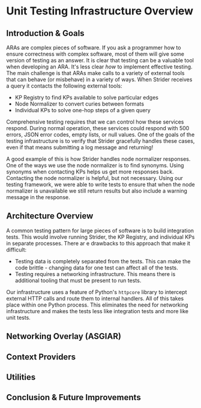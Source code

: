 # Unit Testing Infrastructure Overview



## Introduction & Goals

ARAs are complex pieces of software. If you ask a programmer how to ensure correctness with complex software, most of them will give some version of testing as an answer. It is clear that testing can be a valuable tool when developing an ARA. It's less clear *how* to implement effective testing. The main challenge is that ARAs make calls to a variety of external tools that can behave (or misbehave) in a variety of ways. When Strider receives a query it contacts the following external tools:

- KP Registry to find KPs available to solve particular edges
- Node Normalizer to convert curies between formats
- Individual KPs to solve one-hop steps of a given query

Comprehensive testing requires that we can control how these services respond. During normal operation, these services could respond with 500 errors, JSON error codes, empty lists, or null values. One of the goals of the testing infrastructure is to verify that Strider gracefully handles these cases, even if that means submitting a log message and returning!

A good example of this is how Strider handles node normalizer responses. One of the ways we use the node normalizer is to find synonyms. Using synonyms when contacting KPs helps us get more responses back. Contacting the node normalizer is helpful, but not necessary. Using our testing framework, we were able to write tests to ensure that when the node normalizer is unavailable we still return results but also include a warning message in the response. 

## Architecture Overview

A common testing pattern for large pieces of software is to build integration tests. This would involve running Strider, the KP Registry, and individual KPs in separate processes. There ar e drawbacks to this approach that make it difficult:

- Testing data is completely separated from the tests. This can make the code brittle - changing data for one test can affect all of the tests.
- Testing requires a networking infrastructure. This means there is additional tooling that must be present to run tests. 

Our infrastructure uses a feature of Python's `httpcore` library to intercept external HTTP calls and route them to internal handlers. All of this takes place within one Python process. This eliminates the need for networking infrastructure and makes the tests less like integration tests and more like unit tests.

## Networking Overlay (ASGIAR)

## Context Providers

## Utilities

## Conclusion & Future Improvements

